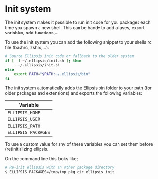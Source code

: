 <h1>Init system</h1>

The init system makes it possible to run init code for you packages each time
you spawn a new shell. This can be handy to add aliases, export variables, add
functions,...

To use the init system you can add the following snippet to your shells rc
file (bashrc, zshrc,...).

```bash
# Source Ellipsis init code or fallback to the older system
if [ -f ~/.ellipsis/init.sh ]; then
    . ~/.ellipsis/init.sh
else
    export PATH="$PATH:~/.ellipsis/bin"
fi
```

The init system automatically adds the Ellipsis bin folder to your path (for
older packages and extensions) and exports the following variables:

| Variable            |
|---------------------|
| `ELLIPSIS_HOME`     |
| `ELLIPSIS_USER`     |
| `ELLIPSIS_PATH`     |
| `ELLIPSIS_PACKAGES` |

To use a custom value for any of these variables you can set them before
(re)initializing ellipsis.

On the command line this looks like;
```bash
# Re-init ellipsis with an other package directory
$ ELLIPSIS_PACKAGES=/tmp/tmp_pkg_dir ellipsis init
```
